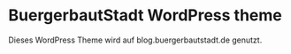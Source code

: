 BuergerbautStadt WordPress theme
================================

Dieses WordPress Theme wird auf blog.buergerbautstadt.de genutzt.
